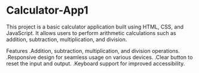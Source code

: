 # Calculator-App1
This project is a basic calculator application built using HTML, CSS, and JavaScript. It allows users to perform arithmetic calculations such as addition, subtraction, multiplication, and division.
<br>

Features
.Addition, subtraction, multiplication, and division operations.
.Responsive design for seamless usage on various devices.
.Clear button to reset the input and output.
.Keyboard support for improved accessibility.
